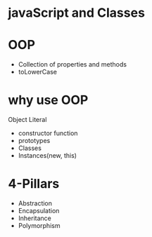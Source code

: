 # javaScript and Classes

# OOP
- Collection of properties and methods
- toLowerCase


# why use OOP
Object Literal

- constructor function
- prototypes
- Classes
- Instances(new, this)

# 4-Pillars
- Abstraction
- Encapsulation
- Inheritance
- Polymorphism
